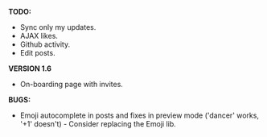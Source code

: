 __TODO:__
 * Sync only my updates.
 * AJAX likes.
 * Github activity.
 * Edit posts.

__VERSION 1.6__
 * On-boarding page with invites.
 
__BUGS:__
 * Emoji autocomplete in posts and fixes in preview mode ('dancer' works, '+1' doesn't) - Consider replacing the Emoji lib.
